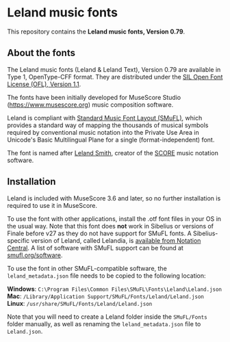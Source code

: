# Leland music fonts

This repository contains the **Leland music fonts, Version 0.79**.

## About the fonts

The Leland music fonts (Leland & Leland Text), Version 0.79 are available in Type 1, OpenType-CFF format. They are distributed under the [SIL Open Font License (OFL), Version 1.1](./LICENSE.txt).

The fonts have been initially developed for MuseScore Studio (https://www.musescore.org) music composition software.

Leland is compliant with [Standard Music Font Layout (SMuFL)](https://w3c.github.io/smufl/), which provides a standard way of mapping the thousands of musical symbols required by conventional music notation into the Private Use Area in Unicode's Basic Multilingual Plane for a single (format-independent) font.

The font is named after [Leland Smith](https://en.wikipedia.org/wiki/Leland_Smith), creator of the [SCORE](https://en.wikipedia.org/wiki/SCORE_(software)) music notation software.

## Installation

Leland is included with MuseScore 3.6 and later, so no further installation is required to use it in MuseScore.

To use the font with other applications, install the .otf font files in your OS in the usual way. Note that this font does **not** work in Sibelius or versions of Finale before v27 as they do not have support for SMuFL fonts. A Sibelius-specific version of Leland, called Lelandia, is [available from Notation Central](https://www.notationcentral.com/product/lelandia-fonts-for-sibelius/). A list of software with SMuFL support can be found at [smufl.org/software](http://www.smufl.org/software/).

To use the font in other SMuFL-compatible software, the `leland_metadata.json` file needs to be copied to the following location:

__Windows__: `C:\Program Files\Common Files\SMuFL\Fonts\Leland\Leland.json`  
__Mac__: `/Library/Application Support/SMuFL/Fonts/Leland/Leland.json`  
__Linux__: `/usr/share/SMuFL/Fonts/Leland/Leland.json`

Note that you will need to create a Leland folder inside the `SMuFL/Fonts` folder manually, as well as renaming the `leland_metadata.json` file to `Leland.json`.
